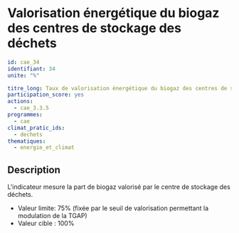 # Valorisation énergétique du biogaz des centres de stockage des déchets
```yaml
id: cae_34
identifiant: 34
unite: "%"

titre_long: Taux de valorisation énergétique du biogaz des centres de stockage des déchets
participation_score: yes
actions:
  - cae_3.3.5
programmes:
  - cae
climat_pratic_ids:
  - dechets
thematiques:
  - energie_et_climat
```
## Description
L'indicateur mesure la part de biogaz valorisé par le centre de stockage des déchets.
- Valeur limite: 75% (fixée par le seuil de valorisation permettant la modulation de la TGAP)
- Valeur cible : 100%




